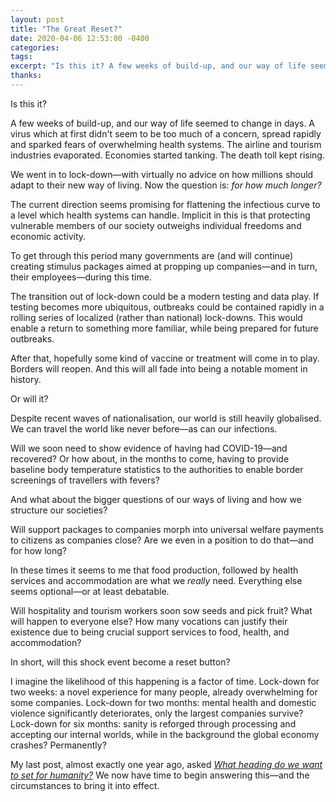 ```yaml
---
layout: post
title: "The Great Reset?"
date: 2020-04-06 12:53:00 -0400
categories: 
tags: 
excerpt: "Is this it? A few weeks of build-up, and our way of life seemed to change in days."
thanks: 
---
```


Is this it?

A few weeks of build-up, and our way of life seemed to change in days. A virus which at first didn't seem to be too much of a concern, spread rapidly and sparked fears of overwhelming health systems. The airline and tourism industries evaporated. Economies started tanking. The death toll kept rising.

We went in to lock-down—with virtually no advice on how millions should adapt to their new way of living. Now the question is: *for how much longer?*

The current direction seems promising for flattening the infectious curve to a level which health systems can handle. Implicit in this is that protecting vulnerable members of our society outweighs individual freedoms and economic activity.

To get through this period many governments are (and will continue) creating stimulus packages aimed at propping up companies—and in turn, their employees—during this time. 

The transition out of lock-down could be a modern testing and data play. If testing becomes more ubiquitous, outbreaks could be contained rapidly in a rolling series of localized  (rather than national) lock-downs. This would enable a return to something more familiar, while being prepared for future outbreaks.

After that, hopefully some kind of vaccine or treatment will come in to play. Borders will reopen. And this will all fade into being a notable moment in history.

Or will it?

Despite recent waves of nationalisation, our world is still heavily globalised. We can travel the world like never before—as can our infections.

Will we soon need to show evidence of having had COVID-19—and recovered? Or how about, in the months to come, having to provide baseline body temperature statistics to the authorities to enable border screenings of travellers with fevers?

And what about the bigger questions of our ways of living and how we structure our societies?

Will support packages to companies morph into universal welfare payments to citizens as companies close? Are we even in a position to do that—and for how long?

In these times it seems to me that food production, followed by health services and accommodation are what we *really* need. Everything else seems optional—or at least debatable.

Will hospitality and tourism workers soon sow seeds and pick fruit? What will happen to everyone else? How many vocations can justify their existence due to being crucial support services to food, health, and accommodation?

In short, will this shock event become a reset button? 

I imagine the likelihood of this happening is a factor of time. Lock-down for two weeks: a novel experience for many people, already overwhelming for some companies. Lock-down for two months: mental health and domestic violence significantly deteriorates, only the largest companies survive? Lock-down for six months: sanity is reforged through processing and accepting our internal worlds, while in the background the global economy crashes? Permanently?

My last post, almost exactly one year ago, asked [*What heading do we want to set for humanity?*](/blog/the-heading-nobody-set) We now have time to begin answering this—and the circumstances to bring it into effect.
